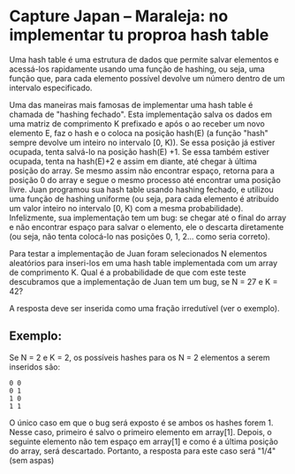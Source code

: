 # Capture Japan – Maraleja: no implementar tu proproa hash table

Uma hash table é uma estrutura de dados que permite salvar elementos e acessá-los rapidamente usando uma função de hashing, ou seja, uma função que, para cada elemento possível devolve um número dentro de um intervalo especificado.

Uma das maneiras mais famosas de implementar uma hash table é chamada de "hashing fechado". Esta implementação salva os dados em uma matriz de comprimento K prefixado e após o ao receber um novo elemento E, faz o hash e o coloca na posição hash(E) (a função "hash" sempre devolve um inteiro no intervalo [0, K)). Se essa posição já estiver ocupada, tenta salvá-lo na posição hash(E) +1. Se essa também estiver ocupada, tenta na hash(E)+2 e assim em diante, até chegar à última posição do array. Se mesmo assim não encontrar espaço, retorna para a posição 0 do array e segue o mesmo processo até encontrar uma posição livre.
Juan programou sua hash table usando hashing fechado, e utilizou uma função de hashing uniforme (ou seja, para cada elemento é atribuído um valor inteiro no intervalo [0, K) com a mesma probabilidade). Infelizmente, sua implementação tem um bug: se chegar até o final do array e não encontrar espaço para salvar o elemento, ele o descarta diretamente (ou seja, não tenta colocá-lo nas posições 0, 1, 2... como seria correto).

Para testar a implementação de Juan foram selecionados N elementos aleatórios para inseri-los em uma hash table implementada com um array de comprimento K. 
Qual é a probabilidade de que com este teste descubramos que a implementação de Juan tem um bug, se N = 27 e K = 42?

A resposta deve ser inserida como uma fração irredutível (ver o exemplo).

## Exemplo: 

Se N = 2 e K = 2, os possíveis hashes para os N = 2 elementos a serem inseridos são:
```
0 0
0 1
1 0
1 1
```
O único caso em que o bug será exposto é se ambos os hashes forem 1. Nesse caso, primeiro é salvo o primeiro elemento em array[1]. Depois, o seguinte elemento não tem espaço em array[1] e como é a última posição do array, será descartado. Portanto, a resposta para este caso será "1/4" (sem aspas)




